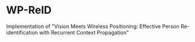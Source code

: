 # WP-ReID
Implementation of "Vision Meets Wireless Positioning: Effective Person Re-identification with Recurrent Context Propagation"
